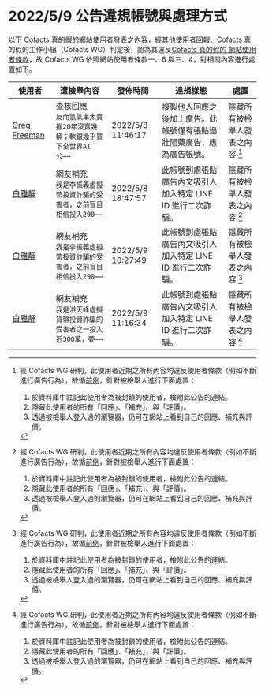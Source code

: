 2022/5/9 公告違規帳號與處理方式
=========

以下 Cofacts 真的假的網站使用者發表之內容，經[其他使用者回報](https://docs.google.com/spreadsheets/d/e/2PACX-1vRdcwXdC36xfgXfSMSk527Zbel9A-__vwRXkQ0NjkzSXoSPETCFc7sI7SoaAFdPCfskugtQL-Md8JgH/pubhtml?gid=438362561&single=true)、Cofacts 真的假的工作小組（Cofacts WG）判定後，認為其違反[Cofacts 真的假的 網站使用者條款](https://github.com/cofacts/rumors-site/blob/master/LEGAL.md)，故 Cofacts WG 依照網站使用者條款一、6 與三、4，對相關內容進行處置如下。

| 使用者 | 遭檢舉內容 | 發佈時間 | 違規樣態 | 處置 |
| ----- | -------- | ------- | ------- | --- |
| [Greg Freeman](https://cofacts.github.io/community-builder/#/editorworks?showAll=1&day=365&userId=Uya3oYABvUvLpBdgH7Ib) | 查核回應<br>`反而氫氣車太貴推20年沒賣幾輛；軟銀幾乎買下全世界AI公⋯⋯` | 2022/5/8 11:46:17 | 複製他人回應之後加上廣告。此帳號僅有張貼過壯陽藥廣告，應為廣告帳號。 | 隱藏所有被檢舉人發表之內容 [^block] |
| [白雅靜](https://cofacts.github.io/community-builder/#/editorworks?showAll=1&day=365&userId=XiY2o4ABvUvLpBdg2bRk) | 網友補充<br>`我是李振義虛擬幣投資詐騙的受害者，之前盲目相信投入290⋯⋯` | 2022/5/8 18:47:57 | 此帳號到處張貼廣告內文吸引人加入特定 LINE ID 進行二次詐騙。 | 隱藏所有被檢舉人發表之內容 [^block] |
| [白雅靜](https://cofacts.github.io/community-builder/#/editorworks?showAll=1&day=365&userId=XiY2o4ABvUvLpBdg2bRk) | 網友補充<br>`我是李振義虛擬幣投資詐騙的受害者，之前盲目相信投入290⋯⋯` | 2022/5/9 10:27:49 | 此帳號到處張貼廣告內文吸引人加入特定 LINE ID 進行二次詐騙。 | 隱藏所有被檢舉人發表之內容 [^block] |
| [白雅靜](https://cofacts.github.io/community-builder/#/editorworks?showAll=1&day=365&userId=XiY2o4ABvUvLpBdg2bRk) | 網友補充<br>`我是洪天峰虛擬貨幣投資詐騙的受害者之一投入近300萬，要⋯⋯` | 2022/5/9 11:16:34 | 此帳號到處張貼廣告內文吸引人加入特定 LINE ID 進行二次詐騙。 | 隱藏所有被檢舉人發表之內容 [^block] |

[^block]: 
    經 Cofacts WG 研判，此使用者近期之所有內容均違反使用者條款（例如不斷進行廣告行為），故循[前例](https://github.com/cofacts/takedowns/blob/master/2021/1125-2nd-spam.md)，針對被檢舉人進行下面處置：
    1. 於資料庫中註記此使用者為被封鎖的使用者，檢附此公告的連結。
    2. 隱藏此使用者的所有「回應」、「補充」、與「評價」。
    3. 透過被檢舉人登入過的瀏覽器，仍可在網站上看到自己的回應、補充與評價。
